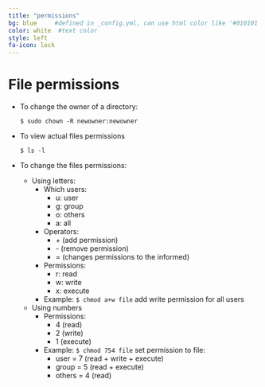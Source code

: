 ```yaml
---
title: "permissions"
bg: blue     #defined in _config.yml, can use html color like '#010101'
color: white  #text color
style: left
fa-icon: lock
---
```


# File permissions

- To change the owner of a directory:
  
  `$ sudo chown -R newowner:newowner`

- To view actual files permissions

  `$ ls -l`


- To change the files permissions:
  - Using letters: 
    - Which users:
      - u: user
      - g: group
      - o: others
      - a: all
    - Operators:
      - \+ (add permission)
      - \- (remove permission)
      - = (changes permissions to the informed)
    - Permissions: 
      - r: read
      - w: write
      - x: execute
    - Example: `$ chmod a+w file` add write permission for all users
  - Using numbers
    - Permissions: 
      - 4 (read)
      - 2 (write)
      - 1 (execute)
    - Example: `$ chmod 754 file` set permission to file:
      - user = 7 (read + write + execute)
      - group = 5 (read + execute)
      - others = 4 (read)
